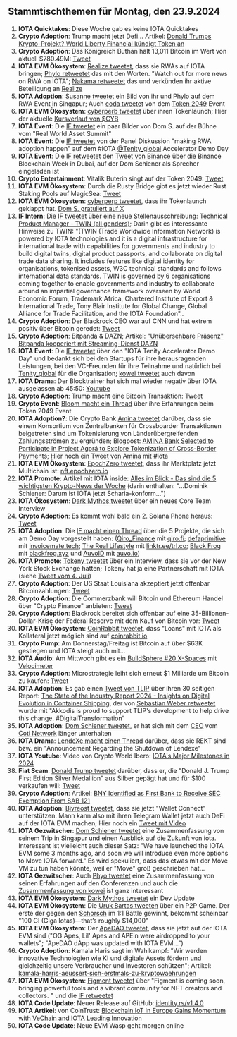## Stammtischthemen für Montag, den 23.9.2024

1. **IOTA Quicktakes**: Diese Woche gab es keine IOTA Quicktakes
2. **Crypto Adoption**: Trump macht jetzt Defi... Artikel: [Donald Trumps Krypto-Projekt? World Liberty Financial kündigt Token an](https://www.btc-echo.de/schlagzeilen/trumps-krypto-projekt-world-liberty-financial-kuendigt-token-an-191917/)
3. **Crypto Adoption**: Das Königreich Buthan hält 13,011 Bitcoin  im Wert von aktuell $780.49M: [Tweet](https://x.com/Cointelegraph/status/1835718085611061658)
4. **IOTA EVM Ökosystem**: [Realize tweetet](https://x.com/realizefinance/status/1835671669068701979), dass sie RWAs auf IOTA bringen; [Phylo retweetet](https://x.com/PhyloIota/status/1835852546654478549) das mit den Worten. "Watch out for more news on RWA on IOTA"; [Nakama retweetet](https://x.com/Nakama_Labs/status/1835679347534946522) das und verkünden ihr aktive Beteiligung an [Realize](https://x.com/realizefinance)
5. **IOTA Adoption**: [Susanne tweetet](https://x.com/SusanneKrone/status/1835925169954758696) ein Bild von ihr und Phylo auf dem RWA Event in Singapur; Auch [coda tweetet](https://x.com/coda_digital/status/1835946247724949787) von dem [Token 2049](https://x.com/token2049) Event 
6. **IOTA EVM Ökosystem**: [cyberperb tweetet](https://x.com/cyberperp/status/1835929188257202648) über ihren Tokenlaunch; Hier der aktuelle [Kursverlauf von $CYB](https://www.geckoterminal.com/iota-evm/pools/0x0ab7551b4afa251bac7b9ac4220d7c431e5d8953)
7. **IOTA Event**: Die [IF tweetet](https://x.com/iota/status/1835953481766576377) ein paar Bilder von Dom S. auf der Bühne vom "Real World Asset Summit"
8. **IOTA Event**: Die [IF tweetet](https://x.com/iota/status/1835967916711285135) von der Panel Diskussion "making RWA adoption happen" auf dem #IOTA [@Tenity_global](https://x.com/Tenity_global) Accelerator Demo Day
9. **IOTA Event**: Die [IF retweetet](https://x.com/iota/status/1836026609364586893) den [Tweet von Binance](https://x.com/binance/status/1835559242842992739) über die Binance Blockchain Week in Dubai, auf der Dom Schiener als Sprecher eingeladen ist
10. **Crypto Entertainment**: Vitalik Buterin singt auf der Token 2049: [Tweet](https://x.com/moonpay/status/1836282139513602413)
11. **IOTA EVM Ökosystem**: Durch die Rusty Bridge gibt es jetzt wieder Rust Staking Pools auf MagicSea: [Tweet](https://x.com/MagicSeaDEX/status/1836284021615038827)
12. **IOTA EVM Ökosystem**: [cyberperp tweetet](https://x.com/cyberperp/status/1836135814192844957), dass ihr Tokenlaunch geklappt hat. [Dom S. gratuliert auf X](https://x.com/DomSchiener/status/1836307436849836425)
13. **IF Intern**: Die [IF tweetet](https://x.com/iota/status/1836102827086590421) über eine neue Stellenausschreibung: [Technical Product Manager - TWIN (all genders)](https://x.com/i/jobs/1836032454609531185); Darin gibt es interessante Hinweise zu TWIN: "(TWIN (Trade Worldwide Information Network) is powered by IOTA technologies and it is a digital infrastructure for international trade with capabilities for governments and industry to build digital twins, digital product passports, and collaborate on digital trade data sharing. It includes features like digital identity for organisations, tokenised assets, W3C technical standards and follows international data standards. TWIN is governed by 6 organisations coming together to enable governments and industry to collaborate around an impartial governance framework overseen by World Economic Forum, Trademark Africa, Chartered Institute of Export & International Trade, Tony Blair Institute for Global Change, Global Alliance for Trade Facilitation, and the IOTA Foundation"..
14. **Crypto Adoption**: Der Blackrock CEO war auf CNN und hat extrem positiv über Bitcoin geredet: [Tweet](https://x.com/bitcoinlfgo/status/1836073913698201746)
15. **Crypto Adoption**: Bitpanda & DAZN; Artikel: ["Unübersehbare Präsenz" Bitpanda kooperiert mit Streaming-Dienst DAZN](https://www.btc-echo.de/schlagzeilen/bitpanda-krypto-broker-kooperiert-mit-streaming-dienst-dazn-191926/)
16. **IOTA Event**: Die [IF tweetet](https://x.com/iota/status/1836333206691315864) über den "IOTA Tenity Accelerator Demo Day" und bedankt sich bei den Startups für ihre herausragenden Leistungen, bei den VC-Freunden für ihre Teilnahme und natürlich bei [Tenity_global](https://x.com/Tenity_global) für die Organisation; [kowei tweetet](https://x.com/kowei1995/status/1836322311496200367) auch davon
17. **IOTA Drama**: Der Blocktrainer hat sich mal wieder negativ über IOTA ausgelassen ab 45:50: [Youtube](https://www.youtube.com/watch?v=T5zO3dBH0ko)
18. **Crypto Adoption**: Trump macht eine Bitcoin Transaktion: [Tweet](https://x.com/WatcherGuru/status/1836510214482284545)
19. **Crypto Event**: [Bloom macht ein Thread](https://x.com/bloomwalletio/status/1836486700467720467) über ihre Erfahrungen beim Token 2049 Event
20. **IOTA Adoption?**: Die Crypto Bank [Amina tweetet](https://x.com/AMINABankGlobal/status/1836415899043049573) darüber, dass sie einem Konsortium von Zentralbanken für Crossboarder Transaktionen beigetreten sind um Tokenisierung von Länderübergreifenden Zahlungsströmen zu ergründen; Blogpost: [AMINA Bank Selected to Participate in Project Agorá to Explore Tokenization of Cross-Border Payments](https://aminagroup.com/press/amina-bank-selected-to-participate-in-project-agora-to-explore-tokenization-of-cross-border-payments/); Hier noch ein [Tweet von Amina](https://x.com/AMINABankGlobal/status/1834560450337386851) mit #iota
21. **IOTA EVM Ökosystem**: [EpochZero tweetet](https://x.com/Epoch_0/status/1836428195014296032), dass ihr Marktplatz jetzt Multichain ist: [nft.epochzero.io](https://nft.epochzero.io/)
22. **IOTA Promote**: Artikel mit IOTA inside: [Alles im Blick - Das sind die 5 wichtigsten Krypto-News der Woche](https://www.btc-echo.de/news/das-sind-die-5-wichtigsten-krypto-news-der-woche-31-189701/) (darin enthalten: "...Dominik Schiener: Darum ist IOTA jetzt Scharia-konform...")
23. **IOTA Ökosystem**: [Dark Mythos tweetet](https://x.com/DarkMythosIOTA/status/1836677333794611573) über ein neues Core Team Interview
24. **Crypto Adoption**: Es kommt wohl bald ein 2. Solana Phone heraus: [Tweet](https://x.com/AltcoinDailyio/status/1836695432292180174)
25. **IOTA Adoption**: Die [IF macht einen Thread](https://x.com/iota/status/1836706804891361426) über die 5 Projekte, die sich am Demo Day vorgestellt haben: ([Qiro_Finance](https://x.com/Qiro_Finance) mit [qiro.fi](https://www.qiro.fi/); [defaprimitive](https://x.com/defaprimitive) mit [invoicemate.tech](https://invoicemate.tech/); [The Real Lifestyle](https://x.com/Trl_co) mit [linktr.ee/trl.co](https://linktr.ee/trl.co); [Black Frog](https://x.com/BlackFrog_xyz) mit [blackfrog.xyz](http://blackfrog.xyz/) und [AuvoID](https://x.com/AuvoDigital) mit [auvo.io](https://auvo.io/))
26. **IOTA Promote**: [Tokeny tweetet](https://x.com/TokenySolutions/status/1836721907317584295) über ein Interview, dass sie vor der New York Stock Exchange hatten; Tokeny hat ja eine Partnerschaft mit IOTA (siehe [Tweet vom 4. Juli](https://x.com/iota/status/1808848246472683827))
27. **Crypto Adoption**: Der US Staat Louisiana akzeptiert jetzt offenbar Bitcoinzahlungen: [Tweet](https://x.com/CollinBrownXRP/status/1836682892967317558)
28. **Crypto Adoption**: Die Commerzbank will Bitcoin und Ethereum Handel über "Crypto Finance" anbieten: [Tweet](https://x.com/FurkanCCTV/status/1836710631719809315)
29. **Crypto Adoption**: Blackrock bereitet sich offenbar auf eine 35-Billionen-Dollar-Krise der Federal Reserve mit dem Kauf von Bitcoin vor: [Tweet](https://x.com/TheRobynHD/status/1837032368374264232)
30. **IOTA EVM Ökosystem**: [CoinRabbit tweetet](https://x.com/CoinRabbitLoans/status/1837095041703039394), dass "Loans" mit IOTA als Kollateral jetzt möglich sind auf [coinrabbit.io](https://coinrabbit.io/)
31. **Crypto Pump**: Am Donnerstag/Freitag ist Bitcoin auf über $63K gestiegen und IOTA steigt auch mit...
32. **IOTA Audio**: Am Mittwoch gibt es ein [BuildSphere #20 X-Spaces](https://x.com/iota/status/1837099408669704279) mit [Velocimeter](https://x.com/VelocimeterDEX)
33. **Crypto Adoption**: Microstrategie leiht sich erneut $1 Milliarde um Bitcoin zu kaufen: [Tweet](https://x.com/BTC_Archive/status/1837101403967275440)
34. **IOTA Adoption**: Es gab einen [Tweet von TLIP](https://x.com/TLIP_io/status/1837051390662762884) über ihren 30 seitigen Report: [The State of the Industry Report 2024 - Insights on Digital Evolution in Container Shipping](https://dcsa.org/newsroom/state-of-the-industry-container-shipping-industry-2024), der von [Sebastian Weber retweetet ](https://x.com/Sebasti65365174/status/1838120833157304373) wurde mit "Akkodis is proud to support TLIP's development to help drive this change. #DigitalTransformation"
35. **IOTA Adoption**: [Dom Schiener tweetet](https://x.com/DomSchiener/status/183751638962556109), er hat sich mit dem [CEO](https://x.com/shahafbg) vom [Coti Network](https://x.com/COTInetwork) länger unterhalten
36. **IOTA Drama**: [LendeXe macht einen Thread](https://x.com/LendeXeFinance/status/1837329767948845315) darüber, dass sie REKT sind bzw. ein "Announcement Regarding the Shutdown of Lendexe"
37. **IOTA Youtube**: Video von Crypto World Ibero: [IOTA's Major Milestones in 2024](https://youtu.be/gEhr84PT11Q?si=lRocGll6oB75ntAa)
38. **Fiat Scam**: [Donald Trump tweetet](https://x.com/realDonaldTrump/status/1837549569481285792)  darüber, dass er, die "Donald J. Trump First Edition Silver Medallion" aus Silber gepägt hat und für $100 verkaufen will: [Tweet](https://x.com/realDonaldTrump/status/1837549569481285792)
39. **Crypto Adoption**: Artikel: [BNY Identified as First Bank to Receive SEC Exemption From SAB 121](https://unchainedcrypto.com/bank-of-new-york-mellon-identified-as-first-bank-to-receive-sec-exemption-from-sab-121/)
40. **IOTA Adoption**: [Bivreost tweetet](https://x.com/bivreost/status/1837451429138595908), dass sie jetzt "Wallet Connect" unterstützen. Mann kann also mit ihren Telegram Wallet jetzt auch DeFi auf der IOTA EVM machen; Hier noch ein [Tweet mit Video](https://x.com/RodionVikol/status/1837409939737722900)
41. **IOTA Gezwitscher**: [Dom Schiener tweetet](https://x.com/DomSchiener/status/1837498981397496131) eine Zusammenfassung von seinem Trip in Singapur und einen Ausblick auf die Zukunft von iota. Interessant ist vielleicht auch dieser Satz: "We have launched the IOTA EVM some 3 months ago, and soon we will introduce even more options to Move IOTA forward." Es wird spekuliert, dass das etwas mit der Move VM zu tun haben könnte, weil er "Move" groß geschrieben hat...
42. **IOTA Gezwitscher**: Auch [Phyo tweetet](https://x.com/PhyloIota/status/1837520984817217621) eine Zusammenfassung von seinen Erfahrungen auf den Conferenzen und auch die [Zusammenfassung von kowei](https://x.com/kowei1995/status/1838056750672642222) ist ganz interessant
43. **IOTA EVM Ökosystem**: [Dark Mythos tweetet](https://x.com/DarkMythosIOTA/status/1838114492758032475) ein Dev Update
44. **IOTA EVM Ökosystem**: Die [Uruk Bartas tweeten](https://x.com/UrukBartas/status/1837929475079634963) über ein P2P Game. Der erste der gegen den [Schorsch](https://x.com/D3rSchosch) im 1:1 Battle gewinnt, bekommt scheinbar "100 GI (Giga Iotas)—that’s roughly $14,000"
45. **IOTA EVM Ökosystem**: Der [ApeDAO tweetet](https://x.com/0xApeDAO/status/1837756133353693601), dass sie jetzt auf der IOTA EVM sind ("OG Apes, Lil' Apes and APEin were airdropped to your wallets"; "ApeDAO dApp was updated with IOTA EVM...")
46. **Crypto Adoption**: Kamala Haris sagt im Wahlkampf: "Wir werden innovative Technologien wie KI und digitale Assets fördern und gleichzeitig unsere Verbraucher und Investoren schützen"; Artikel: [kamala-harris-aeussert-sich-erstmals-zu-kryptowaehrungen](https://www.blocktrainer.de/blog/kamala-harris-aeussert-sich-erstmals-zu-kryptowaehrungen)
47. **IOTA EVM Ökosystem**: [Figment tweetet](https://x.com/figment_nfts/status/1838210518600794242) über "Figment is coming soon, bringing powerful tools and a vibrant community for NFT creators and collectors. " und die [IF retweetet](https://x.com/iota/status/1838218897255723370)
48. **IOTA Code Update**: Neuer Release auf GitHub: [identity.rs/v1.4.0](https://x.com/iota/status/1838218897255723370)
49. **IOTA Artikel**: von CoinTrust: [Blockchain IoT in Europe Gains Momentum with VeChain and IOTA Leading Innovation](https://www.cointrust.com/market-news/blockchain-iot-in-europe-gains-momentum-with-vechain-and-iota-leading-innovation)
50. **IOTA Code Update**: Neue EVM Wasp geht morgen online
